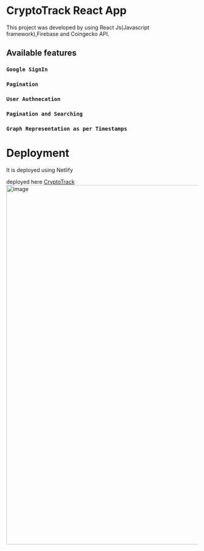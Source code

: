 # CryptoTrack React App

This project was developed by using React Js(Javascript framework),Firebase and Coingecko API.

## Available features

### `Google SignIn`
### `Pagination`
### `User Authnecation`
### `Pagination and Searching`
### `Graph Representation as per Timestamps`

# Deployment
It is deployed using Netlify

deployed here [CryptoTrack](https://transcendent-daffodil-989e1a.netlify.app/)
<img width="946" alt="image" src="https://user-images.githubusercontent.com/92196857/179338534-7ee5e24b-822e-4fbc-9b30-734df2e4e067.png">
